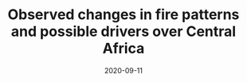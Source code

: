 ---
title: "Observed changes in fire patterns and possible drivers over Central Africa"
collection: publications
category: journal        # <= use 'journal' for journals
permalink: /publications/2020-09-11-ERL-YJ
date: 2020-09-11
venue: "Environmental Research Letters"
authors: "Jiang, Y.*, Zhou, L., and Raghavendra, A."
paperurl: "https://iopscience.iop.org/article/10.1088/1748-9326/ab9db2/meta"
doi: "10.1088/1748-9326/ab9db2"
excerpt: "We used comouter vision and random forest to measure and attribute characteristics and variations in wildfires over Central Africa."
citation: "Jiang, Y.*, Zhou, L., and Raghavendra, A. (2020) Observed changes in fire patterns and possible drivers over Central Africa, Environmental Research Letter, 5, 9."
---